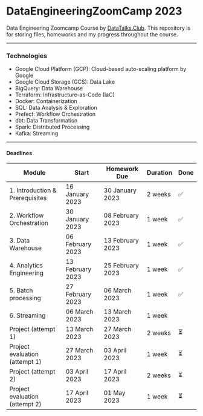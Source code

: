 # DataEngineeringZoomCamp 2023
Data Engineering Zoomcamp Course by [DataTalks.Club](https://datatalks.club/). 
This repository is for storing files, homeworks and my progress throughout the course.

------------------------------------------------------------------------------------------------------------------------
### Technologies
- Google Cloud Platform (GCP): Cloud-based auto-scaling platform by Google
- Google Cloud Storage (GCS): Data Lake
- BigQuery: Data Warehouse
- Terraform: Infrastructure-as-Code (IaC)
- Docker: Containerization
- SQL: Data Analysis & Exploration
- Prefect: Workflow Orchestration
- dbt: Data Transformation
- Spark: Distributed Processing
- Kafka: Streaming

------------------------------------------------------------------------------------------------------------------------
#### Deadlines

| Module                          | Start            | Homework Due     | Duration | Done|
|---------------------------------|------------------|------------------|----------|-----|
| 1. Introduction & Prerequisites |  16 January 2023 | 30  January 2023 | 2 weeks  | ✅ |
| 2. Workflow Orchestration       |  30 January 2023 | 08 February 2023 | 1 week   | ✅ |
| 3. Data Warehouse               | 06 February 2023 | 13 February 2023 | 1 week   | ✅ |
| 4. Analytics Engineering        | 13 February 2023 | 25 February 2023 | 1 week   | ✅ |
| 5. Batch processing             | 27 February 2023 |    06 March 2023 | 1 week   | ✅ |
| 6. Streaming                    |    06 March 2023 |    13 March 2023 | 1 week   |     |
| Project (attempt 1)             |    13 March 2023 |    27 March 2023 | 2 weeks  | ⏳ |
| Project evaluation (attempt 1)  |    27 March 2023 |    03 April 2023 | 1 week   | ⏳ |
| Project (attempt 2)             |    03 April 2023 |    17 April 2023 | 2 weeks  | ⏳ |
| Project evaluation (attempt 2)  |    17 April 2023 |    01   May 2023 | 1 week   | ⏳ |
